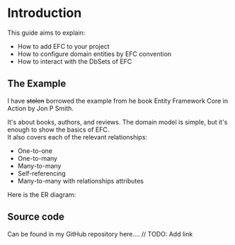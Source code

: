 # Introduction
This guide aims to explain:
* How to add EFC to your project
* How to configure domain entities by EFC convention
* How to interact with the DbSets of EFC

## The Example
I have <s>stolen</s> borrowed the example from he book Entity Framework Core in Action by Jon P Smith.

It's about books, authors, and reviews. The domain model is simple, but it's enough to show the basics of EFC.\
It also covers each of the relevant relationships:
* One-to-one
* One-to-many
* Many-to-many
* Self-referencing
* Many-to-many with relationships attributes

Here is the ER diagram:



## Source code
Can be found in my GitHub repository here.... // TODO: Add link